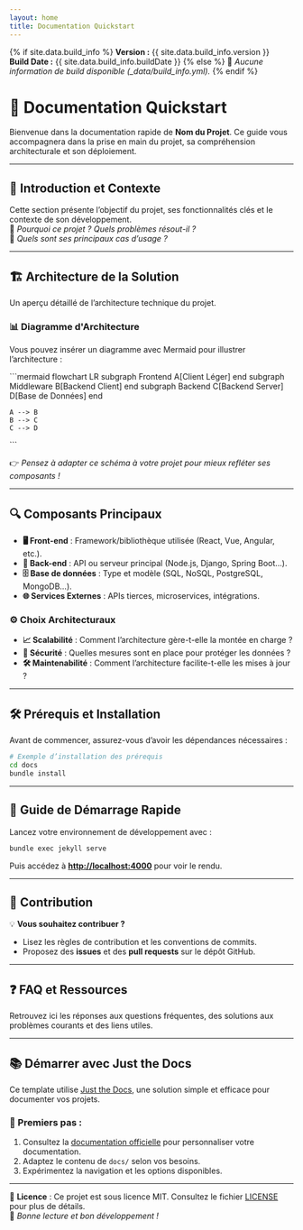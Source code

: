 ```yaml
---
layout: home
title: Documentation Quickstart
---
```


{% if site.data.build_info %}
**Version :** {{ site.data.build_info.version }}  
**Build Date :** {{ site.data.build_info.buildDate }}
{% else %}
🚨 *Aucune information de build disponible (_data/build_info.yml).*
{% endif %}

# 🚀 Documentation Quickstart

Bienvenue dans la documentation rapide de **Nom du Projet**. Ce guide vous accompagnera dans la prise en main du projet, sa compréhension architecturale et son déploiement.

---

## 📌 Introduction et Contexte

Cette section présente l’objectif du projet, ses fonctionnalités clés et le contexte de son développement.  
📖 *Pourquoi ce projet ? Quels problèmes résout-il ?*  
🎯 *Quels sont ses principaux cas d’usage ?*

---

## 🏗️ Architecture de la Solution

Un aperçu détaillé de l’architecture technique du projet.

### 📊 Diagramme d'Architecture

Vous pouvez insérer un diagramme avec Mermaid pour illustrer l’architecture :  

\```mermaid
flowchart LR
    subgraph Frontend
        A[Client Léger]
    end
    subgraph Middleware
        B[Backend Client]
    end
    subgraph Backend
        C[Backend Server]
        D[Base de Données]
    end

    A --> B
    B --> C
    C --> D
\```

👉 *Pensez à adapter ce schéma à votre projet pour mieux refléter ses composants !*

---

## 🔍 Composants Principaux

- **🖥️ Front-end** : Framework/bibliothèque utilisée (React, Vue, Angular, etc.).
- **🔗 Back-end** : API ou serveur principal (Node.js, Django, Spring Boot…).
- **🗄️ Base de données** : Type et modèle (SQL, NoSQL, PostgreSQL, MongoDB…).
- **🌐 Services Externes** : APIs tierces, microservices, intégrations.

### ⚙️ Choix Architecturaux

- **📈 Scalabilité** : Comment l’architecture gère-t-elle la montée en charge ?
- **🔐 Sécurité** : Quelles mesures sont en place pour protéger les données ?
- **🛠️ Maintenabilité** : Comment l’architecture facilite-t-elle les mises à jour ?

---

## 🛠️ Prérequis et Installation

Avant de commencer, assurez-vous d’avoir les dépendances nécessaires :  

```bash
# Exemple d’installation des prérequis
cd docs
bundle install
```

---

## 🚀 Guide de Démarrage Rapide

Lancez votre environnement de développement avec :  

```bash
bundle exec jekyll serve
```

Puis accédez à **[http://localhost:4000](http://localhost:4000)** pour voir le rendu.

---

## 🤝 Contribution

💡 **Vous souhaitez contribuer ?**  
- Lisez les règles de contribution et les conventions de commits.
- Proposez des **issues** et des **pull requests** sur le dépôt GitHub.

---

## ❓ FAQ et Ressources

Retrouvez ici les réponses aux questions fréquentes, des solutions aux problèmes courants et des liens utiles.

---

## 📚 Démarrer avec Just the Docs

Ce template utilise [Just the Docs](https://just-the-docs.github.io/just-the-docs/), une solution simple et efficace pour documenter vos projets.

### 🔹 Premiers pas :
1. Consultez la [documentation officielle](https://just-the-docs.github.io/just-the-docs/) pour personnaliser votre documentation.
2. Adaptez le contenu de `docs/` selon vos besoins.
3. Expérimentez la navigation et les options disponibles.

---

📜 **Licence** : Ce projet est sous licence MIT. Consultez le fichier [LICENSE](LICENSE) pour plus de détails.  
📢 *Bonne lecture et bon développement !*
